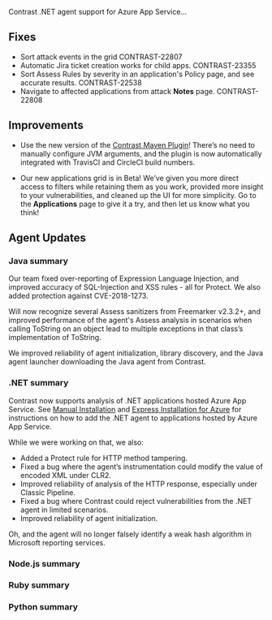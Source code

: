 <!--
title: "Contrast 3.5.2 - May 2018"
description: "Contrast 3.5.2 May 2018"
tags: "3.5.2 May Release Notes"
-->

Contrast .NET agent support for Azure App Service...

## Fixes

* Sort attack events in the grid CONTRAST-22807
* Automatic Jira ticket creation works for child apps. CONTRAST-23355 
* Sort Assess Rules by severity in an application's Policy page, and see accurate results. CONTRAST-22538
* Navigate to affected applications from attack **Notes** page. CONTRAST-22808


## Improvements 

* Use the new version of the [Contrast Maven Plugin](tools-build.html#maven)! There’s no need to manually configure JVM arguments, and the plugin is now automatically integrated with TravisCI and CircleCI build numbers.

* Our new applications grid is in Beta! We’ve given you more direct access to filters while retaining them as you work, provided more insight to your vulnerabilities, and cleaned up the UI for more simplicity. Go to the **Applications** page to give it a try, and then let us know what you think!


## Agent Updates

### Java summary 

Our team fixed over-reporting of Expression Language Injection, and improved accuracy of SQL-Injection and XSS rules - all for Protect. We also added protection against CVE-2018-1273. 

Will now recognize several Assess sanitizers from Freemarker v2.3.2+, and improved performance of the agent's Assess analysis in scenarios when calling ToString on an object lead to multiple exceptions in that class’s implementation of ToString.

We improved reliability of agent initialization, library discovery, and the Java agent launcher downloading the Java agent from Contrast. 

### .NET summary 

Contrast now supports analysis of .NET applications hosted Azure App Service. See [Manual Installation](installation-netinstall.html#net-manual) and [Express Installation for Azure](installation-netinstall.html#net-express) for instructions on how to add the .NET agent to applications hosted by Azure App Service.

While we were working on that, we also:  

* Added a Protect rule for HTTP method tampering. 
* Fixed a bug where the agent’s instrumentation could modify the value of encoded XML under CLR2.
* Improved reliability of analysis of the HTTP response, especially under Classic Pipeline.
* Fixed a bug where Contrast could reject vulnerabilities from the .NET agent in limited scenarios.
* Improved reliability of agent initialization. 

Oh, and the agent will no longer falsely identify a weak hash algorithm in Microsoft reporting services.

### Node.js summary 


### Ruby summary 


### Python summary

